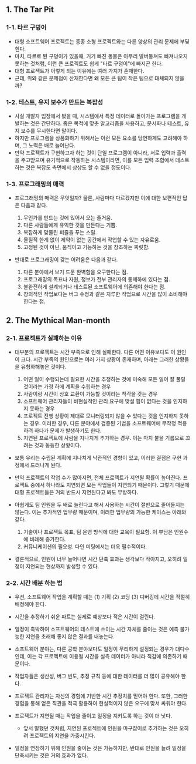 ## 1. The Tar Pit

### 1-1. 타르 구덩이

- 대형 소프트웨어 프로젝트는 종종 소형 프로젝트와는 다른 양상의 관리 문제에 부딪힌다.
- 마치, 타르로 된 구덩이가 있을때, 거기 빠진 동물은 아무리 발버둥쳐도 빠져나오지 못하는 것처럼, 이런 큰 프로젝트도 쉽게 "타르 구덩이"에 빠지곤 한다.
- 대형 프로젝트가 이렇게 되는 이유에는 여러 가지가 혼재한다.
- 근데, 위와 같은 문제점이 산재한다면 왜 모든 큰 팀이 작은 팀으로 대체되지 않을까?

### 1-2. 테스트, 유지 보수가 만드는 복잡성

- 사실 개발자 입장에서 봤을 때, 시스템에서 특정 데이터로 돌아가는 프로그램을 개발하는 것은 간단하다. 좁은 목적에 맞춘 알고리즘을 사용하고, 문서화나 테스트, 유지 보수를 무시한다면 말이다.
- 하지만 프로그램을 상품화하기 위해서는 이런 모든 요소를 당연하게도 고려해야 하며, 그 노력은 배로 늘어난다.
- 만약 프로젝트가 구현하고자 하는 것이 단일 프로그램이 아니라, 서로 입력과 출력을 주고받으며 유기적으로 작동하는 시스템이라면, 이를 모든 입력 조합에서 테스트하는 것은 복잡도 측면에서 상상도 할 수 없을 정도이다.

### 1-3. 프로그래밍의 매력

- 프로그래밍의 매력은 무엇일까? 물론, 사람마다 다르겠지만 이에 대한 보편적인 답은 다음과 같다.
    1. 무언가를 만드는 것에 있어서 오는 즐거움.
    2. 다른 사람들에게 유익한 것을 만든다는 기쁨.
    3. 복잡하게 맞물린 퍼즐을 푸는 스릴.
    4. 물질적 한계 없이 제약이 없는 공간에서 작업할 수 있는 자유로움.
    5. 고정된 것이 아닌, 움직이고 기능하는 것을 창조하는 짜릿함.

- 반대로 프로그래밍이 갖는 어려움은 다음과 같다.
    1. 다른 분야에서 보기 드문 완벽함을 요구한다는 점.
    2. 프로그래밍의 목표나 자원, 정보가 전부 관리자의 통제하에 있다는 점.
    3. 불완전하게 설계되거나 테스트된 소프트웨어에 의존해야 한다는 점.
    4. 창의적인 작업보다는 버그 수정과 같은 지루한 작업으로 시간을 많이 소비해야 한다는 점.

## 2. The Mythical Man-month

### 2-1. 프로젝트가 실패하는 이유

- 대부분의 프로젝트는 시간 부족으로 인해 실패한다. 다른 어떤 이유보다도 이 원인이 크다. 시간 부족의 원인으로는 여러 가지 상황이 존재하며, 아래는 그러한 상황들을 유형화해놓은 것이다.
    1. 어떤 일이 수행되는데 필요한 시간을 추정하는 것에 미숙해 모든 일이 잘 풀릴 것이라는 가정 하에 계획을 수립하는 경우
    2. 사람이랑 시간이 상호 교환이 가능할 것이라는 착각을 갖는 경우
    3. 소프트웨어 관리자들이 비현실적인 관리 요구에 맞설 힘이 없다는 것을 인지하지 못하는 경우
    4. 프로젝트 진행 상황이 제대로 모니터링되지 않을 수 있다는 것을 인지하지 못하는 경우. 이러한 경우, 다른 분야에서 검증된 기법을 소프트웨어에 무작정 적용하려 하다가 문제가 발생하기도 한다.
    5. 지연된 프로젝트에 사람을 지나치게 추가하는 경우. 이는 마치 불을 기름으로 끄려는 것과 동등한 상황이다.

- 보통 우리는 수립된 계획에 지나치게 낙관적인 경향이 있고, 이러한 결점은 구현 과정에서 드러나게 된다.
- 만약 프로젝트의 작업 수가 많아지면, 전체 프로젝트가 지연될 확률이 높아진다. 프로젝트 중에서 하나라도 지연되면 모든 작업들이 지연되기 때문이다. 그렇기 때문에 대형 프로젝트들은 거의 반드시 지연된다고 봐도 무방하다.

- 아쉽게도 팀 인원을 두 배로 늘린다고 해서 사용하는 시간이 절반으로 줄어들지는 않는다. 이는 추가적인 업무량 때문이며, 이러한 업무량의 가능한 케이스는 아래와 같다.
    1. 기술이나 프로젝트 목표, 팀 운영 방식에 대한 교육이 필요함. 이 부담은 인원수에 비례해 증가한다.
    2. 커뮤니케이션의 필요성. 다인 미팅에서는 더욱 필수적이다.
- 결론적으로, 인원이 너무 늘어나면 시간 단축 효과는 생각보다 작아지고, 오히려 일정이 지연되는 현상까지 발생할 수 있다.

### 2-2. 시간 배분 하는 법

- 우선, 소프트웨어 작업을 계획할 때는 (1) 기획 (2) 코딩 (3) 디버깅에 시간을 적절히 배정해야 한다.

- 시간을 추정하기 쉬운 파트는 실제로 예상보다 적은 시간이 걸린다.
- 일정이 촉박하여 소프트웨어의 테스트에 쓰이는 시간 자체를 줄이는 것은 예측 불가능한 지연을 초래해 좋지 않은 결과를 내놓는다.

- 소프트웨어 분야는, 다른 공학 분야보다도 일정이 무리하게 설정되는 경우가 대다수인데, 이는 각 프로젝트에 이용될 시간을 실측 데이터가 아니라 직감에 의존하기 때문이다.
- 작업자들은 생산성, 버그 빈도, 추정 규칙 등에 대한 데이터를 더 많이 공유해야 한다.
- 프로젝트 관리자는 자신의 경험에 기반한 시간 추정치를 믿어야 한다. 또한, 그러한 경험을 통해 얻은 직관을 적극 활용하여 현실적이지 않은 요구에 맞서 싸워야 한다.

- 프로젝트가 지연될 때는 작업을 줄이고 일정을 지키도록 하는 것이 더 낫다.
    - 앞서 말했던 것처럼, 지연된 프로젝트에 인원을 마구잡이로 추가하는 것은 오히려 프로젝트의 지연을 가중시킨다.
- 일정을 연장하기 위해 인원을 줄이는 것은 가능하지만, 반대로 인원을 늘려 일정을 단축시키는 것은 거의 효과가 없다.
